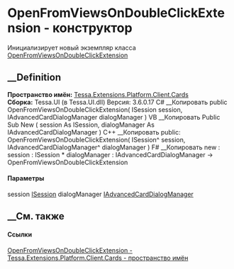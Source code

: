 # OpenFromViewsOnDoubleClickExtension - конструктор
Инициализирует новый экземпляр класса
[OpenFromViewsOnDoubleClickExtension](T_Tessa_Extensions_Platform_Client_Cards_OpenFromViewsOnDoubleClickExtension.htm)
##  __Definition
 **Пространство имён:**
[Tessa.Extensions.Platform.Client.Cards](N_Tessa_Extensions_Platform_Client_Cards.htm)  
 **Сборка:** Tessa.UI (в Tessa.UI.dll) Версия: 3.6.0.17
C# __Копировать
     public OpenFromViewsOnDoubleClickExtension(
    	ISession session,
    	IAdvancedCardDialogManager dialogManager
    )
VB __Копировать
     Public Sub New ( 
    	session As ISession,
    	dialogManager As IAdvancedCardDialogManager
    )
C++ __Копировать
     public:
    OpenFromViewsOnDoubleClickExtension(
    	ISession^ session, 
    	IAdvancedCardDialogManager^ dialogManager
    )
F# __Копировать
     new : 
            session : ISession * 
            dialogManager : IAdvancedCardDialogManager -> OpenFromViewsOnDoubleClickExtension
#### Параметры
session [ISession](T_Tessa_Platform_Runtime_ISession.htm)
dialogManager
[IAdvancedCardDialogManager](T_Tessa_UI_Cards_IAdvancedCardDialogManager.htm)
## __См. также
#### Ссылки
[OpenFromViewsOnDoubleClickExtension -
](T_Tessa_Extensions_Platform_Client_Cards_OpenFromViewsOnDoubleClickExtension.htm)
[Tessa.Extensions.Platform.Client.Cards - пространство
имён](N_Tessa_Extensions_Platform_Client_Cards.htm)

